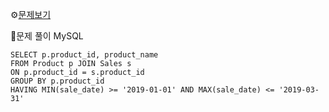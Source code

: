 ⚙[문제보기](https://leetcode.com/problems/sales-analysis-iii/)



🔎문제 풀이
MySQL
```MySQL
SELECT p.product_id, product_name
FROM Product p JOIN Sales s 
ON p.product_id = s.product_id 
GROUP BY p.product_id
HAVING MIN(sale_date) >= '2019-01-01' AND MAX(sale_date) <= '2019-03-31'
```